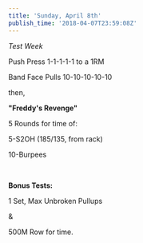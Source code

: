 ```yaml
---
title: 'Sunday, April 8th'
publish_time: '2018-04-07T23:59:08Z'
---
```


*Test Week*

Push Press 1-1-1-1-1 to a 1RM

Band Face Pulls 10-10-10-10-10

then,

**"Freddy's Revenge"**

5 Rounds for time of:

5-S2OH (185/135, from rack)

10-Burpees

 

**Bonus Tests:**

1 Set, Max Unbroken Pullups

&

500M Row for time.
